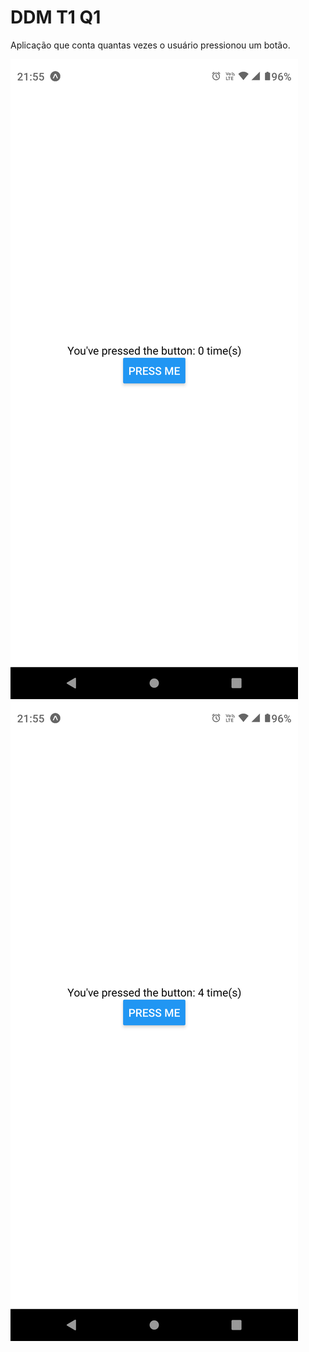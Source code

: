 # DDM T1 Q1

Aplicação que conta quantas vezes o usuário pressionou um botão.

![0 cliques](screenshots/0-clicks.png)
![4 cliques](screenshots/4-clicks.png)
